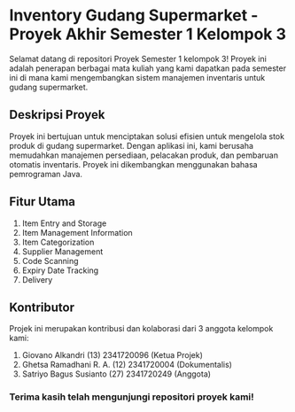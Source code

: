 # Inventory Gudang Supermarket - Proyek Akhir Semester 1 Kelompok 3

Selamat datang di repositori Proyek Semester 1 kelompok 3! Proyek ini adalah penerapan berbagai mata kuliah yang kami dapatkan pada semester ini di mana kami mengembangkan sistem manajemen inventaris untuk gudang supermarket.

## Deskripsi Proyek

Proyek ini bertujuan untuk menciptakan solusi efisien untuk mengelola stok produk di gudang supermarket. Dengan aplikasi ini, kami berusaha memudahkan manajemen persediaan, pelacakan produk, dan pembaruan otomatis inventaris. Proyek ini dikembangkan menggunakan bahasa pemrograman Java.

## Fitur Utama

1. Item Entry and Storage
2. Item Management Information
3. Item Categorization
4. Supplier Management
5. Code Scanning
6. Expiry Date Tracking
7. Delivery

## Kontributor

Projek ini merupakan kontribusi dan kolaborasi dari 3 anggota kelompok kami:
1. Giovano Alkandri (13)       2341720096 (Ketua Projek) 
2. Ghetsa Ramadhani R. A. (12) 2341720004(Dokumentalis)
3. Satriyo Bagus Susianto (27) 2341720249 (Anggota)



### Terima kasih telah mengunjungi repositori proyek kami!
